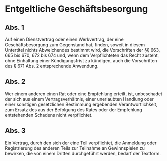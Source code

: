 # Entgeltliche Geschäftsbesorgung



## Abs. 1

 Auf einen Dienstvertrag oder einen Werkvertrag, der eine Geschäftsbesorgung zum Gegenstand hat, finden, soweit in diesem Untertitel nichts Abweichendes bestimmt wird, die Vorschriften der §§ 663, 665 bis 670, 672 bis 674 und, wenn dem Verpflichteten das Recht zusteht, ohne Einhaltung einer Kündigungsfrist zu kündigen, auch die Vorschriften des § 671 Abs. 2 entsprechende Anwendung.

## Abs. 2

 Wer einem anderen einen Rat oder eine Empfehlung erteilt, ist, unbeschadet der sich aus einem Vertragsverhältnis, einer unerlaubten Handlung oder einer sonstigen gesetzlichen Bestimmung ergebenden Verantwortlichkeit, zum Ersatz des aus der Befolgung des Rates oder der Empfehlung entstehenden Schadens nicht verpflichtet.

## Abs. 3

 Ein Vertrag, durch den sich der eine Teil verpflichtet, die Anmeldung oder Registrierung des anderen Teils zur Teilnahme an Gewinnspielen zu bewirken, die von einem Dritten durchgeführt werden, bedarf der Textform. 

